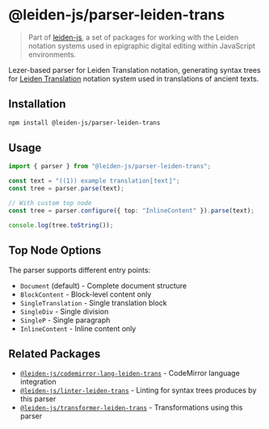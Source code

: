 # @leiden-js/parser-leiden-trans

> Part of [leiden-js](https://github.com/cceh/leiden-js), a set of packages for working with the Leiden notation systems
> used in epigraphic digital editing within JavaScript environments.

Lezer-based parser for Leiden Translation notation, generating syntax trees for
[Leiden Translation](https://papyri.info/docs/leiden_plus_translation) notation system used in translations of
ancient texts.

## Installation

```bash
npm install @leiden-js/parser-leiden-trans
```

## Usage

```typescript
import { parser } from "@leiden-js/parser-leiden-trans";

const text = "((1)) example translation〚text〛";
const tree = parser.parse(text);

// With custom top node
const tree = parser.configure({ top: "InlineContent" }).parse(text);

console.log(tree.toString());
```

## Top Node Options

The parser supports different entry points:
- `Document` (default) - Complete document structure
- `BlockContent` - Block-level content only
- `SingleTranslation` - Single translation block
- `SingleDiv` - Single division
- `SingleP` - Single paragraph
- `InlineContent` - Inline content only

## Related Packages

- [`@leiden-js/codemirror-lang-leiden-trans`](https://github.com/cceh/leiden-js/tree/main/packages/codemirror-lang-leiden-trans) - CodeMirror language integration
- [`@leiden-js/linter-leiden-trans`](https://github.com/cceh/leiden-js/tree/main/packages/linter-leiden-trans) - Linting for syntax trees produces by this parser
- [`@leiden-js/transformer-leiden-trans`](https://github.com/cceh/leiden-js/tree/main/packages/transformer-leiden-trans) - Transformations using this parser